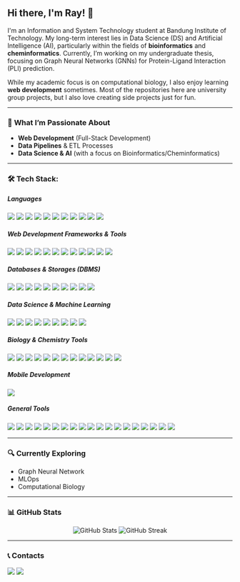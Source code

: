 ## Hi there, I'm Ray! 👋
I'm an Information and System Technology student at Bandung Institute of Technology. My long-term interest lies in Data Science (DS) and Artificial Intelligence (AI), particularly within the fields of **bioinformatics** and **cheminformatics**. Currently, I’m working on my undergraduate thesis, focusing on Graph Neural Networks (GNNs) for Protein-Ligand Interaction (PLI) prediction.  

While my academic focus is on computational biology, I also enjoy learning **web development**  sometimes. Most of the repositories here are university group projects, but I also love creating side projects just for fun.  

---
### 🎯 **What I’m Passionate About** 
- **Web Development** (Full-Stack Development)  
- **Data Pipelines** & ETL Processes  
- **Data Science & AI** (with a focus on Bioinformatics/Cheminformatics)  
---
### 🛠️ Tech Stack:
  <h5>Languages</h5>
  <p>
  <img src="https://img.shields.io/badge/-C-333333?style=flat-square&logo=c">
  <img src="https://img.shields.io/badge/-JavaScript-333333?style=flat-square&logo=javascript">
  <img src="https://img.shields.io/badge/-TypeScript-333333?style=flat-square&logo=typescript">
  <img src="https://img.shields.io/badge/-Java-333333?style=flat-square&logo=java">
  <img src="https://img.shields.io/badge/-R-333333?style=flat-square&logo=R">
  <img src="https://img.shields.io/badge/-Python-333333?style=flat-square&logo=python">
  <img src="https://img.shields.io/badge/-Haskell-333333?style=flat-square&logo=haskell">
  <img src="https://img.shields.io/badge/-SQL-333333?style=flat-square&logo=sql">
  <img src="https://img.shields.io/badge/-HTML-333333?style=flat-square&logo=html5">
  <img src="https://img.shields.io/badge/-CSS-333333?style=flat-square&logo=css3">
  <img src="https://img.shields.io/badge/-Bash-333333?style=flat-square&logo=gnubash">
</p>

<h5>Web Development Frameworks & Tools</h5>
<p>
  <img src="https://img.shields.io/badge/-NodeJS-333333?style=flat-square&logo=node.js">
  <img src="https://img.shields.io/badge/-Express-333333?style=flat-square&logo=express">
  <img src="https://img.shields.io/badge/-Spring Boot-333333?style=flat-square&logo=springboot">
  <img src="https://img.shields.io/badge/-FastAPI-333333?style=flat-square&logo=fastapi">
  <img src="https://img.shields.io/badge/-tRPC-333333?style=flat-square&logo=tRPC">
  <img src="https://img.shields.io/badge/-React-333333?style=flat-square&logo=react">
  <img src="https://img.shields.io/badge/-Next-333333?style=flat-square&logo=next.js">
  <img src="https://img.shields.io/badge/-Tailwind-333333?style=flat-square&logo=tailwind-css">
  <img src="https://img.shields.io/badge/-Prisma-333333?style=flat-square&logo=prisma">
  <img src="https://img.shields.io/badge/-Drizzle-333333?style=flat-square&logo=drizzle">
  <img src="https://img.shields.io/badge/-Vite-333333?style=flat-square&logo=vite">
  <img src="https://img.shields.io/badge/-JWT-333333?style=flat-square&logo=jsonwebtokens">
</p>

<h5>Databases & Storages (DBMS)</h5>
<p>
  <img src="https://img.shields.io/badge/-MySQL-333333?style=flat-square&logo=mysql">
  <img src="https://img.shields.io/badge/-MariaDB-333333?style=flat-square&logo=mariadb">
  <img src="https://img.shields.io/badge/-PostgreSQL-333333?style=flat-square&logo=postgresql">
  <img src="https://img.shields.io/badge/-MongoDB-333333?style=flat-square&logo=mongodb">
  <img src="https://img.shields.io/badge/-OracleDB-333333?style=flat-square&logo=oracle">
  <img src="https://img.shields.io/badge/-SQLite-333333?style=flat-square&logo=sqlite">
  <img src="https://img.shields.io/badge/-Supabase-333333?style=flat-square&logo=supabase">
  <img src="https://img.shields.io/badge/-Firebase-333333?style=flat-square&logo=firebase">
  <img src="https://img.shields.io/badge/-Elastic-333333?style=flat-square&logo=elastic">
  <img src="https://img.shields.io/badge/-Hadoop-333333?style=flat-square&logo=apachehadoop">
</p>

<h5>Data Science & Machine Learning</h5>
<p>
    <img src="https://img.shields.io/badge/Pandas-333333?style=flat-square&logo=pandas">
    <img src="https://img.shields.io/badge/Numpy-333333?style=flat-square&logo=numpy">
    <img src="https://img.shields.io/badge/Keras-333333?style=flat-square&logo=keras">
    <img src="https://img.shields.io/badge/PyTorch-333333?style=flat-square&logo=pytorch">
    <img src="https://img.shields.io/badge/OpenCV-333333?style=flat-square&logo=opencv">
    <img src="https://img.shields.io/badge/MLflow-333333?style=flat-square&logo=mlflow">
    <img src="https://img.shields.io/badge/SciKit--Learn-333333?style=flat-square&logo=scikitlearn">
    <img src="https://img.shields.io/badge/LangChain-333333?style=flat-square&logo=langchain">
    <img src="https://img.shields.io/badge/OpenAI--API-333333?style=flat-square&logo=openai">
</p>

<h5>Biology & Chemistry Tools</h5>
<p>
    <img src="https://img.shields.io/badge/-MEGA-176c37?style=flat-square&logo=-MEGA">
    <img src="https://img.shields.io/badge/-BioPython-ffd141?style=flat-square&logo=BioPython">
    <img src="https://img.shields.io/badge/-Mothur-035893?style=flat-square&logo=Mothur">
    <img src="https://img.shields.io/badge/-RDKit-7a7aff?style=flat-square&logo=RDKit">
    <img src="https://img.shields.io/badge/-ORCA-00AEC3?style=flat-square&logo=ORCA">
    <img src="https://img.shields.io/badge/-GROMACS-4e6f98?style=flat-square&logo=GROMACS">
    <img src="https://img.shields.io/badge/-AutoDock Vina-000000?style=flat-square&logo=AutodDock-Vina">
    <img src="https://img.shields.io/badge/-PyMOL-dada00?style=flat-square&logo=PyMOL">
    <img src="https://img.shields.io/badge/-VMD-2b5c5c?style=flat-square&logo=VMD">
    <img src="https://img.shields.io/badge/-Avogadro-04bdec?style=flat-square&logo=avogadro">
    <img src="https://img.shields.io/badge/-Benchling-000db5?style=flat-square&logo=benchling">
    <img src="https://img.shields.io/badge/-CFX Manager-009844?style=flat-square&logo=cfxmanager">
    <img src="https://img.shields.io/badge/-ImageJ-333333?style=flat-square&logo=imagej">


</p>

<h5>Mobile Development</h5>
<p>
    <img src="https://img.shields.io/badge/React_Native-333333?style=flat-square&logo=react">
</p>

<h5>General Tools</h5>
<p>
  <img src="https://img.shields.io/badge/-Docker-333333?style=flat-square&logo=docker">
  <img src="https://img.shields.io/badge/-Kafka-333333?style=flat-square&logo=apache-kafka">
  <img src="https://img.shields.io/badge/-Debezium-333333?style=flat-square&logo=debezium">
  <img src="https://img.shields.io/badge/-Liquibase-333333?style=flat-square&logo=liquibase">
  <img src="https://img.shields.io/badge/-Tableau-333333?style=flat-square&logo=tableau">
  <img src="https://img.shields.io/badge/-Ubuntu-333333?style=flat-square&logo=ubuntu">
  <img src="https://img.shields.io/badge/-Nginx-333333?style=flat-square&logo=nginx">
  <img src="https://img.shields.io/badge/-Postman-333333?style=flat-square&logo=postman">
  <img src="https://img.shields.io/badge/-Insomnia-333333?style=flat-square&logo=insomnia">
  <img src="https://img.shields.io/badge/-Selenium-333333?style=flat-square&logo=selenium">
  <img src="https://img.shields.io/badge/-Git-333333?style=flat-square&logo=git">
  <img src="https://img.shields.io/badge/-GitHub-333333?style=flat-square&logo=github">
  <img src="https://img.shields.io/badge/-GitLab-333333?style=flat-square&logo=gitlab">
  <img src="https://img.shields.io/badge/-LaTeX-333333?style=flat-square&logo=latex">
  <img src="https://img.shields.io/badge/-Figma-333333?style=flat-square&logo=figma">
  <img src="https://img.shields.io/badge/-Affinity Products-333333?style=flat-square&logo=affinity">
  <img src="https://img.shields.io/badge/-Photoshop-333333?style=flat-square&logo=adobephotoshop">
  <img src="https://img.shields.io/badge/-After Effect-333333?style=flat-square&logo=adobeaftereffects">
  <img src="https://img.shields.io/badge/-Premiere Pro-333333?style=flat-square&logo=adobepremierepro">
</p>

---

### 🔍 **Currently Exploring**  
- Graph Neural Network
- MLOps
- Computational Biology
 
---

### 📊 **GitHub Stats**  
<p align="center">
  <img src="https://github-readme-stats.vercel.app/api?username=rayhanmp&show_icons=true&theme=dark" alt="GitHub Stats">
  <img src="https://github-readme-streak-stats.herokuapp.com/?user=rayhanmp&theme=dark" alt="GitHub Streak">
</p>

---

### 📞 Contacts

<a href="https://www.linkedin.com/in/rayhanmp/"><img src="https://img.shields.io/badge/-rayhanmp-333333?style=flat-square&logo=Linkedin&logoColor=white/"></a>
<a href="https://www.instagram.com/rayhanmhw/"><img src="https://img.shields.io/badge/-@rayhanmhw-333333?style=flat-square&logo=instagram&logoColor=white/">


</p>
